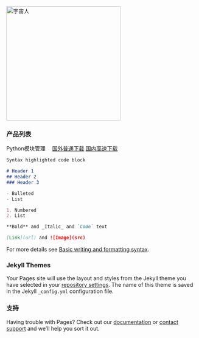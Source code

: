 <img width="300" alt="宇宙人" src="https://user-images.githubusercontent.com/95689070/145389095-3c01b857-643c-4b9e-a7ab-355254dc4ee0.PNG">

### 产品列表

Python模块管理　
[国外普通下载](Python模块管理.exe)
[国内高速下载](http://file.yiyuen.com/file/download/256229)
```markdown
Syntax highlighted code block

# Header 1
## Header 2
### Header 3

- Bulleted
- List

1. Numbered
2. List

**Bold** and _Italic_ and `Code` text

[Link](url) and ![Image](src)
```

For more details see [Basic writing and formatting syntax](https://docs.github.com/en/github/writing-on-github/getting-started-with-writing-and-formatting-on-github/basic-writing-and-formatting-syntax).

### Jekyll Themes

Your Pages site will use the layout and styles from the Jekyll theme you have selected in your [repository settings](https://github.com/YuZhouRen86/YuZhouRen86.github.io/settings/pages). The name of this theme is saved in the Jekyll `_config.yml` configuration file.

### 支持

Having trouble with Pages? Check out our [documentation](https://docs.github.com/categories/github-pages-basics/) or [contact support](https://support.github.com/contact) and we’ll help you sort it out.
